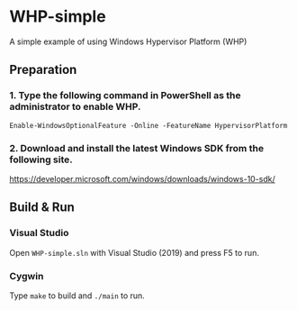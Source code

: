 WHP-simple
==========

A simple example of using Windows Hypervisor Platform (WHP)

## Preparation

### 1. Type the following command in PowerShell as the administrator to enable WHP.

`Enable-WindowsOptionalFeature -Online -FeatureName HypervisorPlatform`

### 2. Download and install the latest Windows SDK from the following site.

https://developer.microsoft.com/windows/downloads/windows-10-sdk/

## Build & Run

### Visual Studio

Open `WHP-simple.sln` with Visual Studio (2019) and press F5 to run.

### Cygwin

Type `make` to build and `./main` to run.

